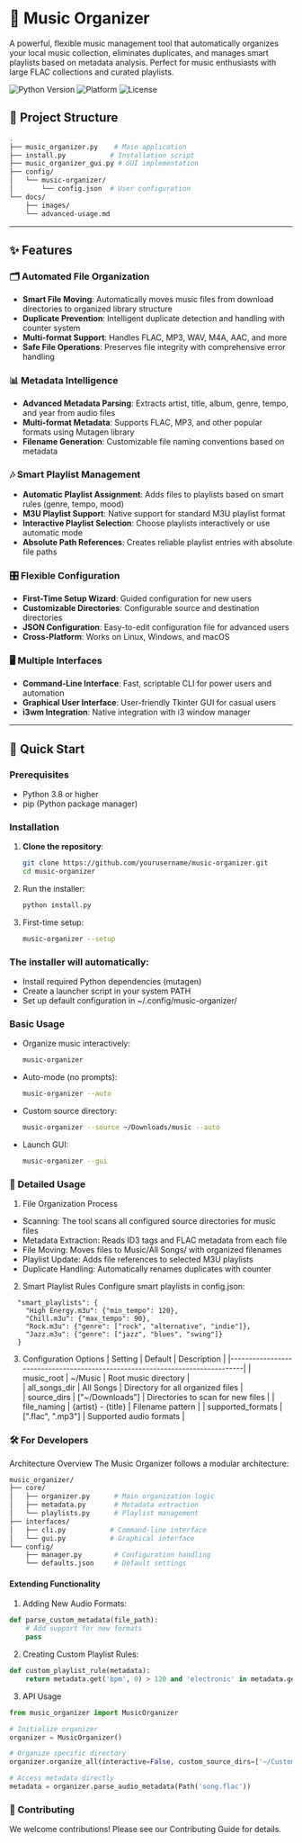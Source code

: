 # 🎵 Music Organizer

A powerful, flexible music management tool that automatically organizes your local music collection, eliminates duplicates, and manages smart playlists based on metadata analysis. Perfect for music enthusiasts with large FLAC collections and curated playlists.

![Python Version](https://img.shields.io/badge/python-3.8+-blue.svg)
![Platform](https://img.shields.io/badge/platform-linux%20%7C%20windows%20%7C%20macOS-lightgrey.svg)
![License](https://img.shields.io/badge/license-MIT-green.svg)


## 📁 Project Structure

```bash
.
├── music_organizer.py    # Main application
├── install.py           # Installation script
├── music_organizer_gui.py # GUI implementation
├── config/
│   └── music-organizer/
│       └── config.json  # User configuration
└── docs/
    ├── images/
    └── advanced-usage.md
```
---

## ✨ Features

### 🗂️ Automated File Organization
- **Smart File Moving**: Automatically moves music files from download directories to organized library structure
- **Duplicate Prevention**: Intelligent duplicate detection and handling with counter system
- **Multi-format Support**: Handles FLAC, MP3, WAV, M4A, AAC, and more
- **Safe File Operations**: Preserves file integrity with comprehensive error handling

### 📊 Metadata Intelligence
- **Advanced Metadata Parsing**: Extracts artist, title, album, genre, tempo, and year from audio files
- **Multi-format Metadata**: Supports FLAC, MP3, and other popular formats using Mutagen library
- **Filename Generation**: Customizable file naming conventions based on metadata

### 🎶 Smart Playlist Management
- **Automatic Playlist Assignment**: Adds files to playlists based on smart rules (genre, tempo, mood)
- **M3U Playlist Support**: Native support for standard M3U playlist format
- **Interactive Playlist Selection**: Choose playlists interactively or use automatic mode
- **Absolute Path References**: Creates reliable playlist entries with absolute file paths

### 🎛️ Flexible Configuration
- **First-Time Setup Wizard**: Guided configuration for new users
- **Customizable Directories**: Configurable source and destination directories
- **JSON Configuration**: Easy-to-edit configuration file for advanced users
- **Cross-Platform**: Works on Linux, Windows, and macOS

### 🖥️ Multiple Interfaces
- **Command-Line Interface**: Fast, scriptable CLI for power users and automation
- **Graphical User Interface**: User-friendly Tkinter GUI for casual users
- **i3wm Integration**: Native integration with i3 window manager

---

## 🚀 Quick Start

### Prerequisites
- Python 3.8 or higher
- pip (Python package manager)

### Installation

1. **Clone the repository**:
   ```bash
   git clone https://github.com/yourusername/music-organizer.git
   cd music-organizer
   ```
   
2. Run the installer:
    ```bash
    python install.py
    ```

3. First-time setup:
    ```bash
    music-organizer --setup
    ```

### The installer will automatically:
- Install required Python dependencies (mutagen)
- Create a launcher script in your system PATH
- Set up default configuration in ~/.config/music-organizer/

### Basic Usage

- Organize music interactively:
  ```bash
  music-organizer
  ```

- Auto-mode (no prompts):
  ```bash
  music-organizer --auto
  ```
  
- Custom source directory:
  ```bash
  music-organizer --source ~/Downloads/music --auto
  ```
  
- Launch GUI:
  ```bash
  music-organizer --gui
  ```

### 📖 Detailed Usage
1. File Organization Process
  - Scanning: The tool scans all configured source directories for music files
  - Metadata Extraction: Reads ID3 tags and FLAC metadata from each file
  - File Moving: Moves files to Music/All Songs/ with organized filenames
  - Playlist Update: Adds file references to selected M3U playlists
  - Duplicate Handling: Automatically renames duplicates with counter

2. Smart Playlist Rules
  Configure smart playlists in config.json:

```jason
  "smart_playlists": {
    "High Energy.m3u": {"min_tempo": 120},
    "Chill.m3u": {"max_tempo": 90},
    "Rock.m3u": {"genre": ["rock", "alternative", "indie"]},
    "Jazz.m3u": {"genre": ["jazz", "blues", "swing"]}
  }
```

3. Configuration Options
| Setting            | Default            | Description                        |
|------------------------------------------------------------------------------| 
| music_root         | ~/Music            | Root music directory               |   
| all_songs_dir      | All Songs          | Directory for all organized files  |  
| source_dirs        | ["~/Downloads"]    | Directories to scan for new files  | 
| file_naming        | {artist} - {title} | Filename pattern                   | 
| supported_formats  | [".flac", ".mp3"]  | Supported audio formats            | 


### 🛠️ For Developers
Architecture Overview
The Music Organizer follows a modular architecture:

```bash
music_organizer/
├── core/
│   ├── organizer.py      # Main organization logic
│   ├── metadata.py       # Metadata extraction
│   └── playlists.py      # Playlist management
├── interfaces/
│   ├── cli.py           # Command-line interface
│   └── gui.py           # Graphical interface
└── config/
    ├── manager.py        # Configuration handling
    └── defaults.json     # Default settings
```

#### Extending Functionality

1. Adding New Audio Formats:
  ```python
  def parse_custom_metadata(file_path):
      # Add support for new formats
      pass
  ```

2. Creating Custom Playlist Rules:
  ```python
  def custom_playlist_rule(metadata):
      return metadata.get('bpm', 0) > 120 and 'electronic' in metadata.get('genre', '')
  ```

3. API Usage
  ```python
  from music_organizer import MusicOrganizer
  
  # Initialize organizer
  organizer = MusicOrganizer()

  # Organize specific directory
  organizer.organize_all(interactive=False, custom_source_dirs=['~/CustomMusic'])

  # Access metadata directly
  metadata = organizer.parse_audio_metadata(Path('song.flac'))
  ```


### 🤝 Contributing

We welcome contributions! Please see our Contributing Guide for details.
